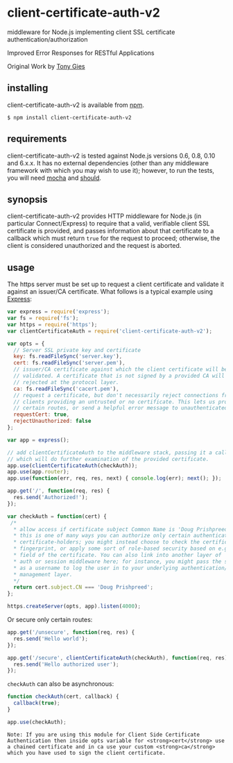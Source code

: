 client-certificate-auth-v2
========

middleware for Node.js implementing client SSL certificate
authentication/authorization

Improved Error Responses for RESTful Applications

Original Work by [Tony Gies](https://github.com/tgies/client-certificate-auth)

installing
----------

client-certificate-auth-v2 is available from [npm](https://npmjs.org/package/client-certificate-auth-v2.).

    $ npm install client-certificate-auth-v2

requirements
------------

client-certificate-auth-v2 is tested against Node.js versions 0.6, 0.8, 0.10 and 6.x.x.
It has no external dependencies (other than any middleware framework with which
you may wish to use it); however, to run the tests, you will need [mocha](https://npmjs.org/package/mocha) and
[should](https://npmjs.org/package/should).

synopsis
--------

client-certificate-auth-v2 provides HTTP middleware for Node.js (in particular
Connect/Express) to require that a valid, verifiable client SSL certificate is
provided, and passes information about that certificate to a callback which must
return `true` for the request to proceed; otherwise, the client is considered
unauthorized and the request is aborted.

usage
-----

The https server must be set up to request a client certificate and validate it
against an issuer/CA certificate. What follows is a typical example using
[Express](http://expressjs.com):

```javascript
var express = require('express');
var fs = require('fs');
var https = require('https');
var clientCertificateAuth = require('client-certificate-auth-v2');

var opts = {
  // Server SSL private key and certificate
  key: fs.readFileSync('server.key'),
  cert: fs.readFileSync('server.pem'),
  // issuer/CA certificate against which the client certificate will be
  // validated. A certificate that is not signed by a provided CA will be
  // rejected at the protocol layer.
  ca: fs.readFileSync('cacert.pem'),
  // request a certificate, but don't necessarily reject connections from
  // clients providing an untrusted or no certificate. This lets us protect only
  // certain routes, or send a helpful error message to unauthenticated clients.
  requestCert: true,
  rejectUnauthorized: false
};

var app = express();

// add clientCertificateAuth to the middleware stack, passing it a callback
// which will do further examination of the provided certificate.
app.use(clientCertificateAuth(checkAuth));
app.use(app.router);
app.use(function(err, req, res, next) { console.log(err); next(); });

app.get('/', function(req, res) {
  res.send('Authorized!');
});

var checkAuth = function(cert) {
 /*
  * allow access if certificate subject Common Name is 'Doug Prishpreed'.
  * this is one of many ways you can authorize only certain authenticated
  * certificate-holders; you might instead choose to check the certificate
  * fingerprint, or apply some sort of role-based security based on e.g. the OU
  * field of the certificate. You can also link into another layer of
  * auth or session middleware here; for instance, you might pass the subject CN
  * as a username to log the user in to your underlying authentication/session
  * management layer.
  */
  return cert.subject.CN === 'Doug Prishpreed';
};

https.createServer(opts, app).listen(4000);
```

Or secure only certain routes:

```javascript
app.get('/unsecure', function(req, res) {
  res.send('Hello world');
});

app.get('/secure', clientCertificateAuth(checkAuth), function(req, res) {
  res.send('Hello authorized user');
});
```

`checkAuth` can also be asynchronous:

```javascript
function checkAuth(cert, callback) {
  callback(true);
}

app.use(checkAuth);
```

`Note: If you are using this module for Client Side Certificate Authentication then inside opts variable for <strong>cert</strong> use a chained certificate and in ca use your custom <strong>ca</strong> which you have used to sign the client certificate.`
